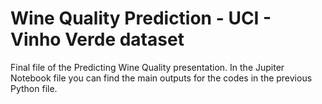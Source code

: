 # Wine Quality Prediction - UCI - Vinho Verde dataset
Final file of the Predicting Wine Quality presentation. 
In the Jupiter Notebook file you can find the main outputs for the codes in the previous Python file. 

